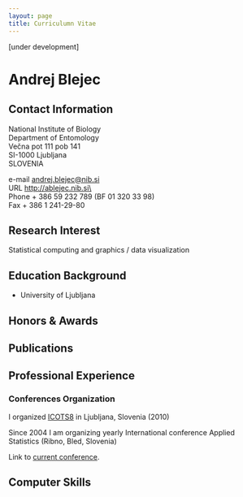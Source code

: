 ```yaml
---
layout: page
title: Curriculumn Vitae
---
```

[under development]

# Andrej Blejec

## Contact Information

 	
National Institute of Biology  
Department of Entomology  
Večna pot 111 pob 141  
SI-1000 Ljubljana  
SLOVENIA  
  	
e-mail	andrej.blejec@nib.si  
URL 	<http://ablejec.nib.si\>  
Phone 	+ 386 59 232 789 (BF   01 320 33 98)  
Fax 	+ 386 1 241-29-80

## Research Interest

Statistical computing and graphics / data visualization

## Education Background

- University of Ljubljana

## Honors & Awards


## Publications


## Professional Experience

### Conferences Organization

I organized [ICOTS8](http://icots.net/8) in Ljubljana, Slovenia (2010)

Since 2004 I am organizing yearly International conference Applied Statistics (Ribno, Bled, Slovenia)

Link to [current conference](http://conferences.nib.si/AS2014).


## Computer Skills


